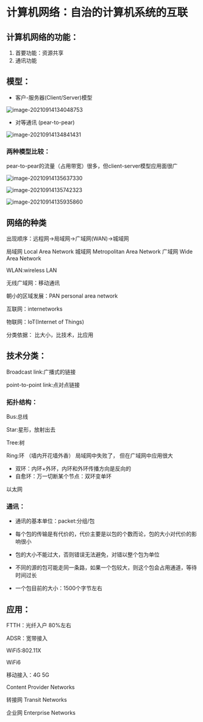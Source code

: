 # 计算机网络：自治的计算机系统的互联

## 计算机网络的功能：

1. 首要功能：资源共享
2. 通讯功能

## 模型：

* 客户-服务器(Client/Server)模型

![image-20210914134048753](C:\Users\LiMingwei\AppData\Roaming\Typora\typora-user-images\image-20210914134048753.png)

* 对等通讯 (pear-to-pear)

![image-20210914134841431](C:\Users\LiMingwei\AppData\Roaming\Typora\typora-user-images\image-20210914134841431.png)

### 两种模型比较：

pear-to-pear的流量（占用带宽）很多，但client-server模型应用面很广

![image-20210914135637330](C:\Users\LiMingwei\AppData\Roaming\Typora\typora-user-images\image-20210914135637330.png)

![image-20210914135742323](C:\Users\LiMingwei\AppData\Roaming\Typora\typora-user-images\image-20210914135742323.png)

![image-20210914135935860](C:\Users\LiMingwei\AppData\Roaming\Typora\typora-user-images\image-20210914135935860.png)



## 网络的种类

出现顺序：远程网→局域网→广域网(WAN)→城域网

局域网 Local Area Network 城域网 Metropolitan Area Network 广域网 Wide Area Network

WLAN:wireless LAN 

无线广域网：移动通讯

朝小的区域发展：PAN personal area network

互联网：internetworks

物联网：IoT(Internet of Things)

分类依据： 比大小，比技术，比应用



## 技术分类：

Broadcast link:广播式的链接

point-to-point link:点对点链接



### 拓扑结构：

Bus:总线

Star:星形，放射出去

Tree:树	

Ring:环 （墙内开花墙外香） 局域网中失败了， 但在广域网中应用很大

* 双环：内环+外环，内环和外环传播方向是反向的
* 自愈环：万一切断某个节点：双环变单环

以太网

### 通讯：

* 通讯的基本单位：packet:分组/包

* 每个包的传输是有代价的，代价主要是以包的个数而论，包的大小对代价的影响很小

* 包的大小不能过大，否则错误无法避免，对错以整个包为单位
* 不同的源的包可能走同一条路，如果一个包较大，则这个包会占用通道，等待时间过长
* 一个包目前的大小：1500个字节左右

## 应用：

FTTH：光纤入户 80%左右

ADSR：宽带接入

WiFi5:802.11X

WiFi6

移动接入：4G 5G

Content Provider Networks



转接网 Transit Networks

企业网 Enterprise Networks


